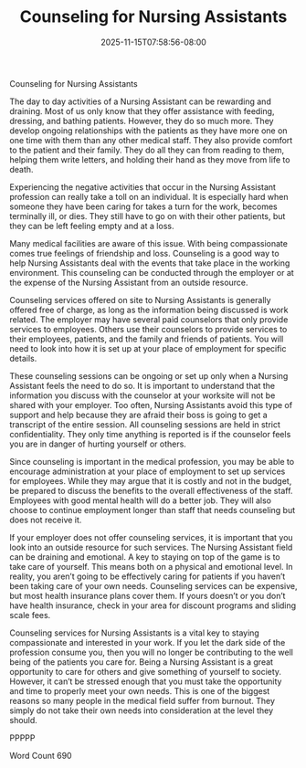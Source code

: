 ﻿---
title: "Counseling for Nursing Assistants"
date: 2025-11-15T07:58:56-08:00
description: "Text Tips for Web Success"
featured_image: "/images/Text.jpg"
tags: ["Text"]
---

Counseling for Nursing Assistants

The day to day activities of a Nursing Assistant can be rewarding and draining. Most of us only know that they offer assistance with feeding, dressing, and bathing patients. However, they do so much more. They develop ongoing relationships with the patients as they have more one on one time with them than any other medical staff. They also provide comfort to the patient and their family. They do all they can from reading to them, helping them write letters, and holding their hand as they move from life to death.

Experiencing the negative activities that occur in the Nursing Assistant profession can really take a toll on an individual. It is especially hard when someone they have been caring for takes a turn for the work, becomes terminally ill, or dies. They still have to go on with their other patients, but they can be left feeling empty and at a loss.

Many medical facilities are aware of this issue. With being compassionate comes true feelings of friendship and loss. Counseling is a good way to help Nursing Assistants deal with the events that take place in the working environment. This counseling can be conducted through the employer or at the expense of the Nursing Assistant from an outside resource.

Counseling services offered on site to Nursing Assistants is generally offered free of charge, as long as the information being discussed is work related. The employer may have several paid counselors that only provide services to employees. Others use their counselors to provide services to their employees, patients, and the family and friends of patients. You will need to look into how it is set up at your place of employment for specific details.

These counseling sessions can be ongoing or set up only when a Nursing Assistant feels the need to do so. It is important to understand that the information you discuss with the counselor at your worksite will not be shared with your employer. Too often, Nursing Assistants avoid this type of support and help because they are afraid their boss is going to get a transcript of the entire session. All counseling sessions are held in strict confidentiality. They only time anything is reported is if the counselor feels you are in danger of hurting yourself or others. 

Since counseling is important in the medical profession, you may be able to encourage administration at your place of employment to set up services for employees. While they may argue that it is costly and not in the budget, be prepared to discuss the benefits to the overall effectiveness of the staff. Employees with good mental health will do a better job. They will also choose to continue employment longer than staff that needs counseling but does not receive it. 

If your employer does not offer counseling services, it is important that you look into an outside resource for such services. The Nursing Assistant field can be draining and emotional. A key to staying on top of the game is to take care of yourself. This means both on a physical and emotional level. In reality, you aren’t going to be effectively caring for patients if you haven’t been taking care of your own needs. Counseling services can be expensive, but most health insurance plans cover them. If yours doesn’t or you don’t have health insurance, check in your area for discount programs and sliding scale fees.

Counseling services for Nursing Assistants is a vital key to staying compassionate and interested in your work. If you let the dark side of the profession consume you, then you will no longer be contributing to the well being of the patients you care for. Being a Nursing Assistant is a great opportunity to care for others and give something of yourself to society. However, it can’t be stressed enough that you must take the opportunity and time to properly meet your own needs. This is one of the biggest reasons so many people in the medical field suffer from burnout. They simply do not take their own needs into consideration at the level they should. 

PPPPP

Word Count 690

